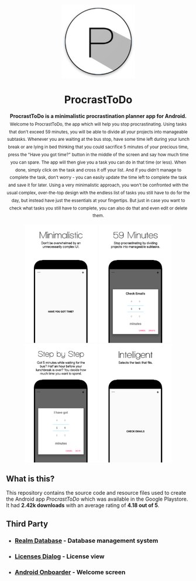 <p align="center">
  <img src="./img/Logo.png" alt="Logo" height="200" />
</p>
<h1 align="center">ProcrastToDo</h1>
<p align="center">
  <b>ProcrastToDo is a minimalistic procrastination planner app for Android.</b></br>
  <sub>Welcome to ProcrastToDo, the app which will help you stop procrastinating. Using tasks that don't exceed 59 minutes, you will be able to divide all your projects into manageable subtasks. Whenever you are waiting at the bus stop, have some time left during your lunch break or are lying in bed thinking that you could sacrifice 5 minutes of your precious time, press the "Have you got time?" button in the middle of the screen and say how much time you can spare. The app will then give you a task you can do in that time (or less). When done, simply click on the task and cross it off your list. And if you didn't manage to complete the task, don't worry - you can easily update the time left to complete the task and save it for later. Using a very minimalistic approach, you won't be confronted with the usual complex, over-the-top design with the endless list of tasks you still have to do for the day, but instead have just the essentials at your fingertips. But just in case you want to check what tasks you still have to complete, you can also do that and even edit or delete them.<sub>
</p>

<p align="center">
  <img src="./img/screen1.png" alt="Logo" width="200" />
  <img src="./img/screen2.png" alt="Logo" width="200" />
  <img src="./img/screen3.png" alt="Logo" width="200" />
  <img src="./img/screen4.png" alt="Logo" width="200" />
</p>

## What is this?
This repository contains the source code and resource files used to create the Android app _ProcrastToDo_ which was available in the Google Playstore. It had __2.42k downloads__  with an average rating of __4.18 out of 5__.

## Third Party
- ### [Realm Database](https://realm.io/products/realm-database/) - Database management system
- ### [Licenses Dialog](https://github.com/PSDev/LicensesDialog) - License view
- ### [Android Onboarder](https://github.com/chyrta/AndroidOnboarder) - Welcome screen